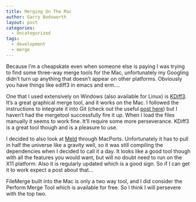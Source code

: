 ```yaml
---
title: Merging On The Mac
author: Garry Bodsworth
layout: post
categories:
  - Uncategorized
tags:
  - development
  - merge
---
```

Because I&#8217;m a cheapskate even when someone else is paying I was trying to find some three-way merge tools for the Mac, unfortunately my Googling didn&#8217;t turn up anything that doesn&#8217;t appear on other platforms. Obviously you have things like ediff3 in emacs and erm&#8230;.

One that I used extensively on Windows (also available for Linux) is [KDiff3][1]. It&#8217;s a great graphical merge tool, and it works on the Mac. I followed the instructions to integrate it into Git (check out the useful [post here][2]) but I haven&#8217;t had the mergetool successfully fire it up. When I load the files manually it seems to work fine. It&#8217;ll require some more perseverance. KDiff3 is a great tool though and is a pleasure to use.

I decided to also look at [Meld][3] through MacPorts. Unfortunately it has to pull in half the universe like a gravity well, so it was still compiling the dependencies when I decided to call it a day. It looks like a good tool though with all the features you would want, but will no doubt need to run on the X11 platform. Also it is regularly updated which is a good sign. So if I can get it to work expect a post about that&#8230;

FileMerge built into the Mac is only a two way tool, and I did consider the Perform Merge Tool which is available for free. So I think I will persevere with the top two.

 [1]: http://kdiff3.sourceforge.net/
 [2]: http://notch8.com/articles/2008/06/06/kdiff3-git-win
 [3]: http://meld.sourceforge.net/
